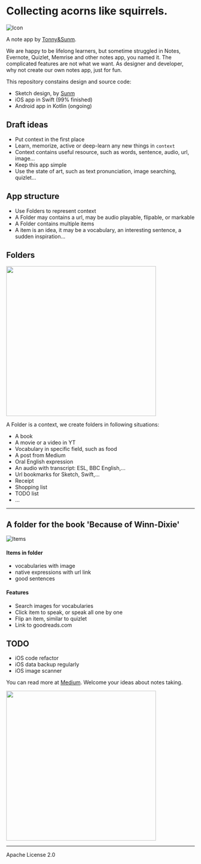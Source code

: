 # Collecting acorns like squirrels.

![Icon](https://rawgit.com/TonnyTao/Acornote/master/Acornote_Sketch/icon.svg?a)

A note app by [Tonny&Sunm](https://tonnysunm.github.io).

We are happy to be lifelong learners, but sometime struggled in Notes, Evernote, Quizlet, Memrise and other notes app, you named it. The complicated features are not what we want. As designer and developer, why not create our own notes app, just for fun.

This repository constains design and source code:

* Sketch design, by [Sunm](https://dribbble.com/sunmlu)
* iOS app in Swift (99% finished)
* Android app in Kotlin (ongoing)

## Draft ideas
* Put context in the first place
* Learn, memorize, active or deep-learn any new things in `context`
* Context contains useful resource, such as words, sentence, audio, url, image...
* Keep this app simple
* Use the state of art, such as text pronunciation, image searching, quizlet...

## App structure
* Use Folders to represent context
* A Folder may contains a url, may be audio playable, flipable, or markable
* A Folder contains multiple items
* A item is an idea, it may be a vocabulary, an interesting sentence, a sudden inspiration...

## Folders
<img src="https://rawgit.com/TonnyTao/Acornote/master/Acornote_Sketch/folder.jpg?a" width="400">

A Folder is a context, we create folders in following situations:

* A book
* A movie or a video in YT
* Vocabulary in specific field, such as food
* A post from Medium
* Oral English expression
* An audio with transcript: ESL, BBC English,...
* Url bookmarks for Sketch, Swift,...
* Receipt
* Shopping list
* TODO list
* ...

---

## A folder for the book 'Because of Winn-Dixie'
![Items](https://rawgit.com/TonnyTao/Acornote/master/Acornote_Sketch/item.jpg)

#### Items in folder
* vocabularies with image
* native expressions with url link
* good sentences

#### Features
* Search images for vocabularies
* Click item to speak, or speak all one by one
* Flip an item, similar to quizlet
* Link to goodreads.com


## TODO
* iOS code refactor
* iOS data backup regularly
* iOS image scanner

You can read more at [Medium](https://medium.com/tonny-sunm/developing-own-app-to-take-notes-2d84413b9b32). Welcome your ideas about notes taking.


<img src="https://rawgit.com/TonnyTao/Acornote/master/Acornote_Sketch/tonnysunm.jpg" width="400">

---
Apache License 2.0


